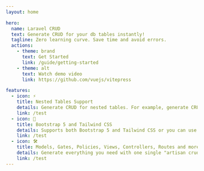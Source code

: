 ```yaml
---
layout: home

hero:
  name: Laravel CRUD 
  text: Generate CRUD for your db tables instantly!
  tagline: Zero learning curve. Save time and avoid errors. 
  actions:
    - theme: brand
      text: Get Started
      link: /guide/getting-started
    - theme: alt
      text: Watch demo video
      link: https://github.com/vuejs/vitepress

features:
  - icon: ⚡️
    title: Nested Tables Support 
    details: Generate CRUD for nested tables. For example, generate CRUD for comments inside a blog post.
    link: /test
  - icon: 🖖
    title: Bootstrap 5 and Tailwind CSS
    details: Supports both Bootstrap 5 and Tailwind CSS or you can use your own CSS framework.
    link: /test
  - icon: 🛠️
    title: Models, Gates, Policies, Views, Controllers, Routes and more
    details: Generate everything you need with one single "artisan crud:generate" command
    link: /test
---
```

